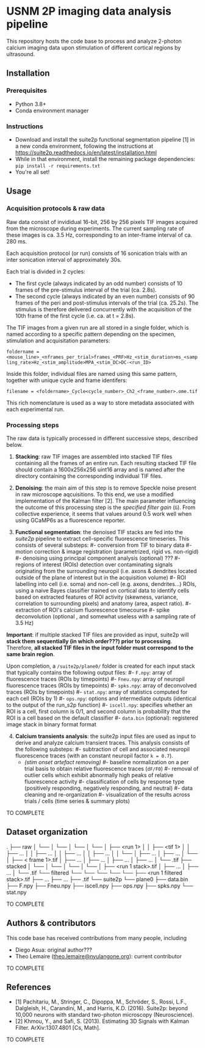 # USNM 2P imaging data analysis pipeline

This repository hosts the code base to process and analyze 2-photon calcium imaging data upon stimulation of different cortical regions by ultrasound.

## Installation

### Prerequisites

- Python 3.8+
- Conda environment manager

### Instructions

- Download and install the suite2p functional segmentation pipeline [1] in a new conda environment, following the instructions at https://suite2p.readthedocs.io/en/latest/installation.html
- While in that environment, install the remaining package dependencies: `pip install -r requirements.txt`
- You're all set!

## Usage

### Acquisition protocols & raw data

Raw data consist of invididual 16-bit, 256 by 256 pixels TIF images acquired from the microscope during experiments. The current sampling rate of these images is ca. 3.5 Hz, corresponding to an inter-frame interval of ca. 280 ms.

Each acquisition protocol (or run) consists of 16 sonication trials with an inter sonication interval of approximately 30s. 

Each trial is divided in 2 cycles:
- The first cycle (always indicated by an odd number) consists of 10 frames of the pre-stimulus interval of the trial (ca. 2.8s).
- The second cycle (always indicated by an even number) consists of 90 frames of the peri and post-stimulus intervals of the trial (ca. 25.2s).
The stimulus is therefore delivered concurrently with the acquisition of the 10th frame of the first cycle (i.e. ca. at t = 2.8s).

The TIF images from a given run are all stored in a single folder, which is named according to a specific pattern depending on the specimen, stimulation and acquisitation parameters:

`foldername = <mouse_line>_<nframes_per_trial>frames_<PRF>Hz_<stim_duration>ms_<sampling_rate>Hz_<stim_amplitude>MPA_<stim_DC>DC-<run_ID>`

Inside this folder, individual files are named using this same pattern, together with unique cycle and frame identifers:

`filename = <foldername>_Cycle<cycle_number>_Ch2_<frame_number>.ome.tif`

This rich nomenclature is used as a way to store metadata associated with each experimental run.

### Processing steps

The raw data is typically processed in different successive steps, described below.
1. **Stacking**: raw TIF images are assembled into stacked TIF files containing all the frames of an entire run. Each resulting stacked TIF file should contain a 1600x256x256 uint16 array and is named after the directory containing the corresponding individual TIF files.

2. **Denoising**: the main aim of this step is to remove Speckle noise present in raw microscope aqcuisitions. To this end, we use a modified implementation of the Kalman filter [2]. The main parameter influencing the outcome of this processing step is the *specified filter gain* (`G`). From collective experience, it seems that values around 0.5 work well when using GCaMP6s as a fluorescence reporter.

3. **Functional segmentation**: the denoised TIF stacks are fed into the *suite2p* pipeline to extract cell-specific fluorescence timeseries. This consists of several substeps:
#- conversion from TIF to binary data
#- motion correction & image registration (parametrized, rigid vs. non-rigid)
#- denoising using principal component analysis (optional) ???
#- regions of interest (ROIs) detection over contaminating signals originating from the surrounding neuropil (i.e. axons & dendrites located outside of the plane of interest but in the acquisition volume)
#- ROI labelling into cell (i.e. soma) and non-cell (e.g. axons, dendrites...) ROIs, using a naive Bayes classifier trained on cortical data to identify cells based on extracted features of ROI activity (skewness, variance, correlation to surrounding pixels) and anatomy (area, aspect ratio).
#- extraction of ROI's calcium fluorescence timecourse
#- spike deconvolution (optional , and somewhat useless with a sampling rate of 3.5 Hz)

**Important**: if multiple stacked TIF files are provided as input, suite2p will **stack them sequentially (in which order???) prior to processing**. Therefore, **all stacked TIF files in the input folder must correspond to the same brain region**.

Upon completion, a `/suite2p/plane0/` folder is created for each input stack that typically contains the following output files:
#- `F.npy`: array of fluorescence traces (ROIs by timepoints)
#- `Fneu.npy`: array of neuropil fluorescence traces (ROIs by timepoints)
#- `spks.npy`: array of deconvolved traces (ROIs by timepoints)
#- `stat.npy`: array of statistics computed for each cell (ROIs by 1)
#- `ops.npy`: options and intermediate outputs (identical to the output of the run_s2p function)
#- `iscell.npy`: specifies whether an ROI is a cell, first column is 0/1, and second column is probability that the ROI is a cell based on the default classifier
#- `data.bin` (optional): registered image stack in binary format format

4. **Calcium transients analysis**: the suite2p input files are used as input to derive and analyze calcium transient traces. This analysis consists of the following substeps:
#- subtraction of cell and associated neuropil fluorescence traces (with an constant neuropil factor `k = 0.7`).
	- *(stim onset artefact removing)*
#- baseline normalization on a per trial basis to obtain relative fluorescence traces (`dF/F0`)
#- removal of outlier cells which exhibit abnormally high peaks of relative fluorescence activity
#- classification of cells by response type (positively responding, negatively responding, and neutral)
#- data cleaning and re-organization
#- visualization of the results across trials / cells (time series & summary plots)

TO COMPLETE

## Dataset organization

.
├── raw
│   └── <dataset>
│       └── <date>
│           └── <mouse>
│               └── <region>
│                   ├── <run 1>
│                   │   ├── <tif 1>
│                   │   ├── ...
│                   │   ├── ...
│                   │   ├── ...
│                   │   ├── ...
│                   │   └── <tif m>
│                   ├── ...
│                   ├── ...
│                   └── <run n>
│                       ├── < frame 1>.tif
│                       ├── ...
│                       ├── ...
│                       ├── ...
│                       ├── ...
│                       └── <frame m>.tif
├── stacked
│   └── <dataset>
│       └── <date>
│           └── <mouse>
│               └── <region>
│                   ├── <run 1 stack>.tif
│                   ├── ...
│                   ├── ...
│                   └── <run n stack>.tif
└── filtered
    └── <filter properties>
        └── <dataset>
            └── <date>
                └── <mouse>
                    └── <region>
                        ├── <run 1 filtered stack>.tif
                        ├── ...
                        ├── ...
                        ├── <run n filtered stack>.tif
                        └── suite2p
                            └── plane0
                                ├── data.bin
                                ├── F.npy
                                ├── Fneu.npy
                                ├── iscell.npy
                                ├── ops.npy
                                ├── spks.npy
                                └── stat.npy


TO COMPLETE

## Authors & contributors

This code base has received contributions from many people, including
- Diego Asua: original author???
- Theo Lemaire (theo.lemaire@nyulangone.org): current contributor

TO COMPLETE

## References

- [1] Pachitariu, M., Stringer, C., Dipoppa, M., Schröder, S., Rossi, L.F., Dalgleish, H., Carandini, M., and Harris, K.D. (2016). Suite2p: beyond 10,000 neurons with standard two-photon microscopy (Neuroscience).
- [2] Khmou, Y., and Safi, S. (2013). Estimating 3D Signals with Kalman Filter. ArXiv:1307.4801 [Cs, Math].

TO COMPLETE

